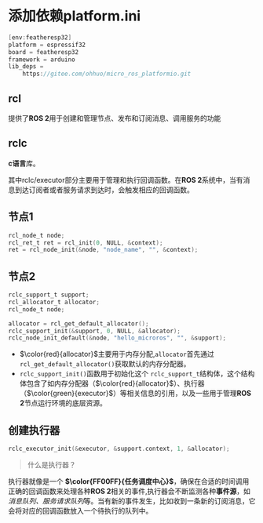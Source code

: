 # 添加依赖platform.ini

```c
[env:featheresp32]
platform = espressif32
board = featheresp32
framework = arduino
lib_deps = 
    https://gitee.com/ohhuo/micro_ros_platformio.git
```

## rcl

提供了**ROS 2**用于创建和管理节点、发布和订阅消息、调用服务的功能

## rclc

**c语言**库。

其中rclc/executor部分主要用于管理和执行回调函数。在**ROS 2**系统中，当有消息到达订阅者或者服务请求到达时，会触发相应的回调函数。

## 节点1

```c
rcl_node_t node;
rcl_ret_t ret = rcl_init(0, NULL, &context);
ret = rcl_node_init(&node, "node_name", "", &context);
```

## 节点2

```c
rclc_support_t support;
rcl_allocator_t allocator;
rcl_node_t node;

allocator = rcl_get_default_allocator();
rclc_support_init(&support, 0, NULL, &allocator);
rclc_node_init_default(&node, "hello_microros", "", &support);
```

* $\color{red}{allocator}$主要用于内存分配,`allocator`首先通过 `rcl_get_default_allocator()`获取默认的内存分配器。
* `rclc_support_init()`函数用于初始化这个 `rclc_support_t`结构体，这个结构体包含了如内存分配器（$\color{red}{allocator}$）、执行器（$\color{green}{executor}$）等相关信息的引用，以及一些用于管理**ROS 2**节点运行环境的底层资源。

## 创建执行器
```c
rclc_executor_init(&executor, &support.context, 1, &allocator);
```
>什么是执行器？

执行器就像是一个 **$\color{FF00FF}{任务调度中心}$**，确保在合适的时间调用正确的回调函数来处理各种**ROS 2**相关的事件,执行器会不断监测各种**事件源**，如*消息队列、服务请求队列*等。当有新的事件发生，比如收到一条新的订阅消息，它会将对应的回调函数放入一个待执行的队列中。